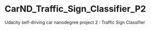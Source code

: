 # CarND_Traffic_Sign_Classifier_P2
Udacity self-driving car nanodegree project 2 : Traffic Sign Classifier
